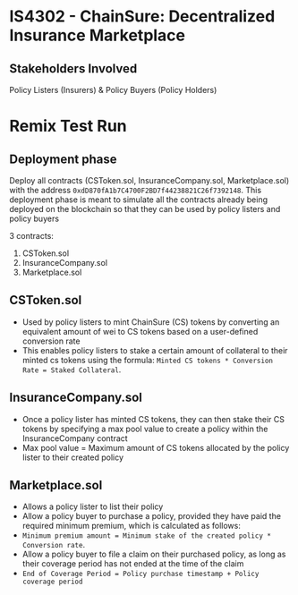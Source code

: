 # IS4302 - ChainSure: Decentralized Insurance Marketplace


## Stakeholders Involved
Policy Listers (Insurers) & Policy Buyers (Policy Holders)

# Remix Test Run

## Deployment phase
Deploy all contracts (CSToken.sol, InsuranceCompany.sol, Marketplace.sol) with the address `0xdD870fA1b7C4700F2BD7f44238821C26f7392148`.
This deployment phase is meant to simulate all the contracts already being deployed on the blockchain so that they can be used by policy listers and policy buyers 

3 contracts:
1) CSToken.sol
2) InsuranceCompany.sol
3) Marketplace.sol

## CSToken.sol
- Used by policy listers to mint ChainSure (CS) tokens by converting an equivalent amount of wei to CS tokens based on a user-defined conversion rate
- This enables policy listers to stake a certain amount of collateral to their minted cs tokens using the formula: `Minted CS tokens * Conversion Rate = Staked Collateral`.

## InsuranceCompany.sol
- Once a policy lister has minted CS tokens, they can then stake their CS tokens by specifying a max pool value to create a policy within the InsuranceCompany contract
- Max pool value = Maximum amount of CS tokens allocated by the policy lister to their created policy

## Marketplace.sol
- Allows a policy lister to list their policy
- Allow a policy buyer to purchase a policy, provided they have paid the required minimum premium, which is calculated as follows:
- `Minimum premium amount = Minimum stake of the created policy * Conversion rate`.
- Allow a policy buyer to file a claim on their purchased policy, as long as their coverage period has not ended at the time of the claim
- `End of Coverage Period = Policy purchase timestamp + Policy coverage period`
